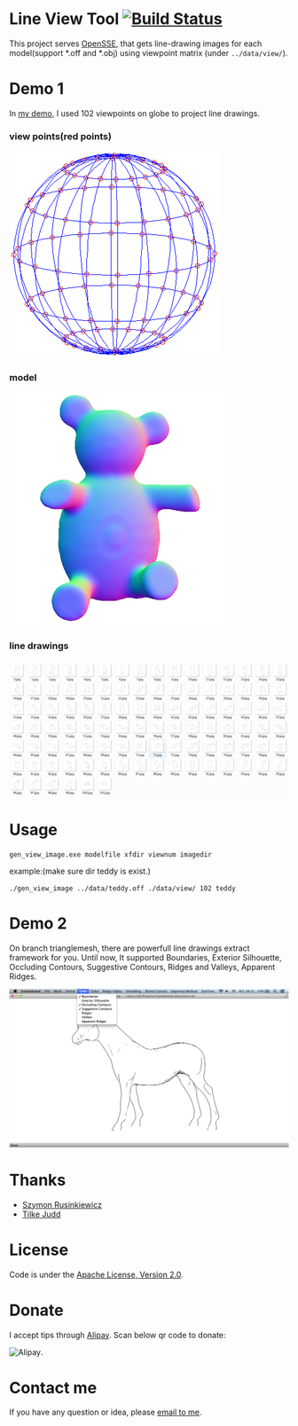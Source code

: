 Line View Tool [![Build Status](https://travis-ci.org/zddhub/trianglemesh.svg?branch=trianglemesh)](https://travis-ci.org/zddhub/trianglemesh)
==============

This project serves [OpenSSE](https://github.com/zddhub/opensse), that gets line-drawing images for each model(support *.off and *.obj) using viewpoint matrix (under `../data/view/`).

Demo 1
======

In [my demo](http://opensse.com), I used 102 viewpoints on globe to project line drawings.

### view points(red points)

![view points](data/viewpoints.png)

### model

![teddy](data/teddy.png)

### line drawings

![line drawings](data/teddy_line_drawings.png)

Usage
=====
```shell
gen_view_image.exe modelfile xfdir viewnum imagedir
```
example:(make sure dir teddy is exist.)
```shell
./gen_view_image ../data/teddy.off ./data/view/ 102 teddy
```

Demo 2
======

On branch trianglemesh, there are powerfull line drawings extract framework for you. Until now, It supported Boundaries, Exterior Silhouette, Occluding Contours, Suggestive Contours, Ridges and Valleys, Apparent Ridges.

![Triangle mesh](data/linedrawings.png)

Thanks
======
- [Szymon Rusinkiewicz](http://www.cs.princeton.edu/~smr/)
- [Tilke Judd](http://people.csail.mit.edu/tjudd/)

License
=======

Code is under the [Apache License, Version 2.0](http://www.apache.org/licenses/LICENSE-2.0).

Donate
======

I accept tips through [Alipay](http://img.blog.csdn.net/20140506233949640). Scan below qr code to donate:

![Alipay](http://img.blog.csdn.net/20140506233949640 "Donation").

Contact me
==========

If you have any question or idea, please [email to me](mailto:zddhub@gmail.com).
